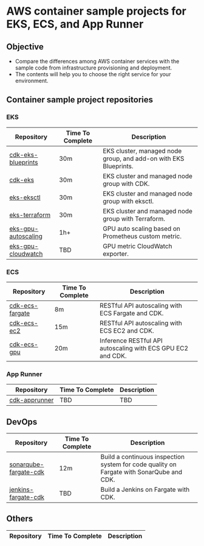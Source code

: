 # AWS container sample projects for EKS, ECS, and App Runner

## Objective

* Compare the differences among AWS container services with the sample code from infrastructure provisioning and deployment.
* The contents will help you to choose the right service for your environment.

## Container sample project repositories

### EKS

| Repository                                                               | Time To Complete | Description          |
|--------------------------------------------------------------------------|------------------|----------------------|
| [cdk-eks-blueprints](https://github.com/engel80/cdk-eks-blueprints)      | 30m | EKS cluster, managed node group, and add-on with EKS Blueprints. |
| [cdk-eks](https://github.com/engel80/cdk-eks)                            | 30m | EKS cluster and managed node group with CDK.        |
| [eks-eksctl](https://github.com/engel80/eks-eksctl)                      | 30m | EKS cluster and managed node group with eksctl.     |
| [eks-terraform](https://github.com/engel80/eks-terraform)                | 30m | EKS cluster and managed node group with Terraform.  |
| [eks-gpu-autoscaling](https://github.com/engel80/eks-gpu-autoscaling)    | 1h+ | GPU auto scaling based on Prometheus custom metric. |
| [eks-gpu-cloudwatch](https://github.com/engel80/eks-gpu-cloudwatch)      | TBD | GPU metric CloudWatch exporter.                      |

### ECS

| Repository                                                     | Time To Complete  | Description          |
|----------------------------------------------------------------|-------------------|----------------------|
| [cdk-ecs-fargate](https://github.com/engel80/cdk-ecs-fargate)  | 8m  | RESTful API autoscaling with ECS Fargate and CDK. |
| [cdk-ecs-ec2](https://github.com/engel80/cdk-ecs-ec2)          | 15m | RESTful API autoscaling with ECS EC2 and CDK.     |
| [cdk-ecs-gpu](https://github.com/engel80/cdk-ecs-gpu)          | 20m | Inference RESTful API autoscaling with ECS GPU EC2 and CDK.   |

### App Runner

| Repository                    | Time To Complete  | Description          |
|-------------------------------|-------------------|----------------------|
| [cdk-apprunner](https://github.com/engel80/cdk-apprunner)  | TBD  | TBD |

## DevOps

| Repository                    | Time To Complete  | Description          |
|-------------------------------|-------------------|----------------------|
| [sonarqube-fargate-cdk](https://github.com/engel80/sonarqube-fargate-cdk)  | 12m | Build a continuous inspection system for code quality on Fargate with SonarQube and CDK. |
| [jenkins-fargate-cdk](https://github.com/engel80/jenkins-fargate-cdk)  | TBD | Build a Jenkins on Fargate with CDK. |

## Others

| Repository                    | Time To Complete  | Description          |
|-------------------------------|-------------------|----------------------|
